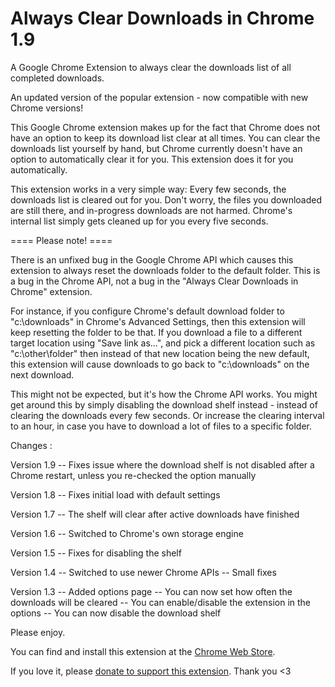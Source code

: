 # Always Clear Downloads in Chrome 1.9
A Google Chrome Extension to always clear the downloads list of all completed downloads.

An updated version of the popular extension - now compatible with new Chrome versions!

This Google Chrome extension makes up for the fact that Chrome does not have an option to keep its download list clear at all times. You can clear the downloads list yourself by hand, but Chrome currently doesn't have an option to automatically clear it for you. This extension does it for you automatically.

This extension works in a very simple way: Every few seconds, the downloads list is cleared out for you. Don't worry, the files you downloaded are still there, and in-progress downloads are not harmed. Chrome's internal list simply gets cleaned up for you every five seconds. 


==== Please note! ====

There is an unfixed bug in the Google Chrome API which causes this extension to always reset the downloads folder to the default folder. This is a bug in the Chrome API, not a bug in the "Always Clear Downloads in Chrome" extension.

For instance, if you configure Chrome's default download folder to "c:\downloads" in Chrome's Advanced Settings, then this extension will keep resetting the folder to be that. If you download a file to a different target location using "Save link as...", and pick a different location such as "c:\other\folder" then instead of that new location being the new default, this extension will cause downloads to go back to "c:\downloads" on the next download.

This might not be expected, but it's how the Chrome API works. You might get around this by simply disabling the download shelf instead - instead of clearing the downloads every few seconds. Or increase the clearing interval to an hour, in case you have to download a lot of files to a specific folder.


Changes : 

Version 1.9
-- Fixes issue where the download shelf is not disabled after a Chrome restart, unless you re-checked the option manually

Version 1.8
-- Fixes initial load with default settings

Version 1.7
-- The shelf will clear after active downloads have finished

Version 1.6
-- Switched to Chrome's own storage engine

Version 1.5
-- Fixes for disabling the shelf

Version 1.4
-- Switched to use newer Chrome APIs
-- Small fixes

Version 1.3
-- Added options page
-- You can now set how often the downloads will be cleared
-- You can enable/disable the extension in the options
-- You can now disable the download shelf



Please enjoy.

You can find and install this extension at the [Chrome Web Store](https://chrome.google.com/webstore/detail/efoelbbfbknfhpmgclpcdbkoieedkkai).

If you love it, please [donate to support this extension](https://www.paypal.com/cgi-bin/webscr?cmd=_s-xclick&hosted_button_id=67TZLSEGYQFFW). Thank you <3
